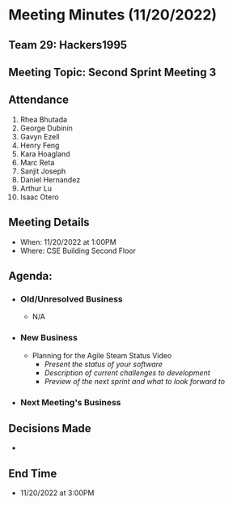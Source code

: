 # Meeting Minutes (11/20/2022)
## Team 29: Hackers1995
## Meeting Topic: Second Sprint Meeting 3
<what are we working on today>

## Attendance
1. Rhea Bhutada
2. George Dubinin
3. Gavyn Ezell
4. Henry Feng
5. Kara Hoagland
6. Marc Reta
7. Sanjit Joseph
8. Daniel Hernandez
9. Arthur Lu
10. Isaac Otero

## Meeting Details
- When: 11/20/2022 at 1:00PM
- Where: CSE Building Second Floor

## Agenda:
- ### Old/Unresolved Business
  - N/A
- ### New Business
  - Planning for the Agile Steam Status Video
    - *Present the status of your software*
    - *Description of current challenges to development*
    - *Preview of the next sprint and what to look forward to*
- ### Next Meeting's Business

## Decisions Made
- 

## End Time
- 11/20/2022 at 3:00PM